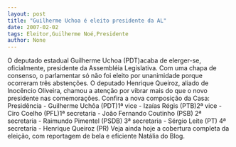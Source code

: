 ```yaml
---
layout: post
title: "Guilherme Uchoa é eleito presidente da AL"
date: 2007-02-02
tags: Eleitor,Guilherme Noé,Presidente
author: None
---
```

O deputado estadual Guilherme Uchoa (PDT)acaba de elerger-se, oficialmente, presidente da Assembléia Legislativa.
Com uma chapa de consenso, o parlamentar só não foi eleito por unanimidade porque ocorreram três abstenções.
O deputado Henrique Queiroz, aliado de Inocêncio Oliveira, chamou a atenção por vibrar mais do que o novo presidente nas comemorações.
Confira a nova composição da Casa: Presidência - Guilherme Uchôa (PDT)1ª vice - Izaías Régis (PTB)2ª vice - Ciro Coelho (PFL)1ª secretaria - João Fernando Coutinho (PSB) 2ª secretaria - Raimundo Pimentel (PSDB) 3ª secretaria - Sérgio Leite (PT) 4ª secretaria - Henrique Queiroz (PR)
Veja ainda hoje a cobertura completa da eleição, com reportagem de bela e eficiente Natália do Blog. 